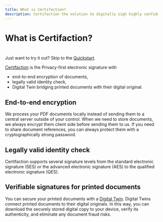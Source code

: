 ```yaml
---
title: What is Certifaction?
description: Certifaction the solution to digitally sigh highly confidential documents
---
```


# What is Certifaction?

<div class="tip custom-block" style="padding-top: 8px">

Just want to try it out? Skip to the [Quickstart](./getting-started-api).

</div>

[Certifaction](https://certifaction.com) is the Privacy-first electronic signature with

- end-to-end encryption of documents,
- legally valid identity check,
- Digital Twin bridging printed documents with their digital original.

## End-to-end encryption

We process your PDF documents locally instead of sending them to a central server outside of your control.
When we need to store documents, we always encrypt them client side before sending them to us.
If you need to share document references, you can always protect them with a cryptographically strong
password.

## Legally valid identity check

Certifaction supports several signature levels from the standard electronic signature (SES) or the advanced electronic signature (AES) to the qualified electronic signature (QES).

## Verifiable signatures for printed documents

You can secure your printed documents with a [Digital Twin](https://certifaction.com/digital-twin/).
Digital Twins connect printed documents to their digital originals.
In this way, you can download the securely stored digital copy to your device, verify its authenticity,
and eliminate any document fraud risks.
